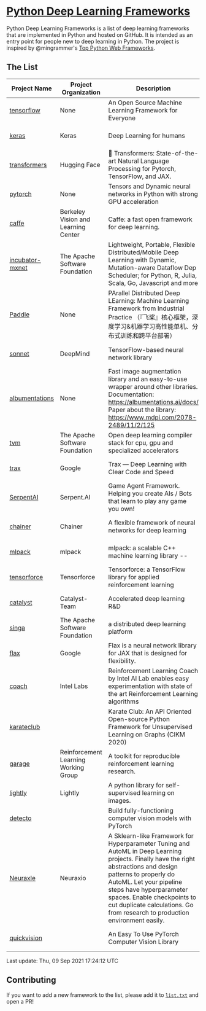 # [Python Deep Learning Frameworks](https://www.github.com/shimst3r/python-deep-learning-frameworks)

Python Deep Learning Frameworks is a list of deep learning frameworks that are implemented in Python and hosted on GitHub. It is intended as an entry point for people new to deep learning in Python. The project is inspired by @mingrammer's [Top Python Web Frameworks](https://github.com/mingrammer/python-web-framework-stars).

## The List

| Project Name | Project Organization | Description | Stars | Forks | Open Issues | Last Commit |
| ------------ | -------------------- | ----------- | ----: | ----: | ----------: | ----------- |
| [tensorflow](https://tensorflow.org) | None | An Open Source Machine Learning Framework for Everyone | 158955 | 85449 | 3325 | 0 day(s) ago |
| [keras](http://keras.io/) | Keras | Deep Learning for humans | 52308 | 18805 | 391 | 0 day(s) ago |
| [transformers](https://huggingface.co/transformers) | Hugging Face | 🤗 Transformers: State-of-the-art Natural Language Processing for Pytorch, TensorFlow, and JAX. | 50878 | 12086 | 412 | 0 day(s) ago |
| [pytorch](https://pytorch.org) | None | Tensors and Dynamic neural networks in Python with strong GPU acceleration | 50708 | 13839 | 9807 | 0 day(s) ago |
| [caffe](http://caffe.berkeleyvision.org/) | Berkeley Vision and Learning Center | Caffe: a fast open framework for deep learning. | 31901 | 18874 | 1167 | 1 day(s) ago |
| [incubator-mxnet](https://mxnet.apache.org) | The Apache Software Foundation | Lightweight, Portable, Flexible Distributed/Mobile Deep Learning with Dynamic, Mutation-aware Dataflow Dep Scheduler; for Python, R, Julia, Scala, Go, Javascript and more | 19637 | 6877 | 1935 | 0 day(s) ago |
| [Paddle](http://www.paddlepaddle.org/) | None | PArallel Distributed Deep LEarning: Machine Learning Framework from Industrial Practice （『飞桨』核心框架，深度学习&机器学习高性能单机、分布式训练和跨平台部署） | 16426 | 3981 | 3058 | 0 day(s) ago |
| [sonnet](https://sonnet.dev/) | DeepMind | TensorFlow-based neural network library | 8980 | 1287 | 22 | 0 day(s) ago |
| [albumentations](https://albumentations.ai) | None | Fast image augmentation library and an easy-to-use wrapper around other libraries. Documentation:  https://albumentations.ai/docs/ Paper about the library: https://www.mdpi.com/2078-2489/11/2/125 | 8724 | 1125 | 231 | 0 day(s) ago |
| [tvm](https://tvm.apache.org/) | The Apache Software Foundation | Open deep learning compiler stack for cpu, gpu and specialized accelerators | 7128 | 2157 | 311 | 0 day(s) ago |
| [trax](https://github.com/google/trax) | Google | Trax — Deep Learning with Clear Code and Speed | 6443 | 640 | 80 | 0 day(s) ago |
| [SerpentAI](http://serpent.ai) | Serpent.AI | Game Agent Framework. Helping you create AIs / Bots that learn to play any game you own! | 6024 | 700 | 1 | 0 day(s) ago |
| [chainer](https://chainer.org) | Chainer | A flexible framework of neural networks for deep learning | 5610 | 1373 | 11 | 0 day(s) ago |
| [mlpack](https://www.mlpack.org/) | mlpack | mlpack: a scalable C++ machine learning library --  | 3796 | 1377 | 102 | 0 day(s) ago |
| [tensorforce](https://github.com/tensorforce/tensorforce) | Tensorforce | Tensorforce: a TensorFlow library for applied reinforcement learning | 3013 | 512 | 5 | 2 day(s) ago |
| [catalyst](https://catalyst-team.com) | Catalyst-Team | Accelerated deep learning R&D | 2705 | 338 | 5 | 0 day(s) ago |
| [singa](https://github.com/apache/singa) | The Apache Software Foundation | a distributed deep learning platform | 2328 | 689 | 37 | 1 day(s) ago |
| [flax](https://github.com/google/flax) | Google | Flax is a neural network library for JAX that is designed for flexibility. | 2109 | 257 | 169 | 0 day(s) ago |
| [coach](https://intellabs.github.io/coach/) | Intel Labs | Reinforcement Learning Coach by Intel AI Lab enables easy experimentation with state of the art Reinforcement Learning algorithms | 2028 | 407 | 87 | 2 day(s) ago |
| [karateclub](https://karateclub.readthedocs.io) |  | Karate Club: An API Oriented Open-source Python Framework for Unsupervised Learning on Graphs (CIKM 2020) | 1384 | 166 | 1 | 0 day(s) ago |
| [garage](https://github.com/rlworkgroup/garage) | Reinforcement Learning Working Group | A toolkit for reproducible reinforcement learning research. | 1280 | 236 | 216 | 1 day(s) ago |
| [lightly](https://github.com/lightly-ai/lightly) | Lightly | A python library for self-supervised learning on images. | 1178 | 70 | 56 | 0 day(s) ago |
| [detecto](https://detecto.readthedocs.io/) |  | Build fully-functioning computer vision models with PyTorch | 502 | 81 | 26 | 1 day(s) ago |
| [Neuraxle](https://www.neuraxle.org/) | Neuraxio | A Sklearn-like Framework for Hyperparameter Tuning and AutoML in Deep Learning projects. Finally have the right abstractions and design patterns to properly do AutoML. Let your pipeline steps have hyperparameter spaces. Enable checkpoints to cut duplicate calculations. Go from research to production environment easily. | 445 | 50 | 148 | 5 day(s) ago |
| [quickvision](https://github.com/oke-aditya/quickvision) |  | An Easy To Use PyTorch Computer Vision Library | 45 | 3 | 19 | 75 day(s) ago |

Last update: Thu, 09 Sep 2021 17:24:12 UTC

## Contributing

If you want to add a new framework to the list, please add it to [`list.txt`](./python-deep-learning-frameworks/list.txt) and open a PR!